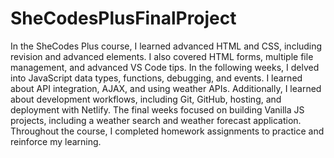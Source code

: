 # SheCodesPlusFinalProject
In the SheCodes Plus course, I learned advanced HTML and CSS, including revision and advanced elements. I also covered HTML forms, multiple file management, and advanced VS Code tips. In the following weeks, I delved into JavaScript data types, functions, debugging, and events. I learned about API integration, AJAX, and using weather APIs. Additionally, I learned about development workflows, including Git, GitHub, hosting, and deployment with Netlify. The final weeks focused on building Vanilla JS projects, including a weather search and weather forecast application. Throughout the course, I completed homework assignments to practice and reinforce my learning.
